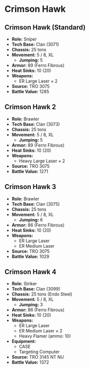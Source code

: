 # Crimson Hawk
## Crimson Hawk (Standard)
- **Role:** Sniper
- **Tech Base:** Clan (3071)
- **Chassis:** 25 tons
- **Movement:** 5 / 8, XL
  - **Jumping:** 5
- **Armor:** 89 (Ferro Fibrous)
- **Heat Sinks:** 10 (20)
- **Weapons:**
  - ER Large Laser × 2
- **Source:** TRO 3075
- **Battle Value:** 1285

## Crimson Hawk 2
- **Role:** Brawler
- **Tech Base:** Clan (3073)
- **Chassis:** 25 tons
- **Movement:** 5 / 8, XL
  - **Jumping:** 5
- **Armor:** 89 (Ferro Fibrous)
- **Heat Sinks:** 10 (20)
- **Weapons:**
  - Heavy Large Laser × 2
- **Source:** TRO 3075
- **Battle Value:** 1271

## Crimson Hawk 3
- **Role:** Brawler
- **Tech Base:** Clan (3075)
- **Chassis:** 25 tons
- **Movement:** 5 / 8, XL
  - **Jumping:** 6
- **Armor:** 86 (Ferro Fibrous)
- **Heat Sinks:** 10 (20)
- **Weapons:**
  - ER Large Laser
  - ER Medium Laser
- **Source:** TRO 3075
- **Battle Value:** 1029

## Crimson Hawk 4
- **Role:** Striker
- **Tech Base:** Clan (3099)
- **Chassis:** 25 tons (Endo Steel)
- **Movement:** 5 / 8, XL
  - **Jumping:** 3
- **Armor:** 86 (Ferro Fibrous)
- **Heat Sinks:** 10 (20)
- **Weapons:**
  - ER Large Laser
  - ER Medium Laser × 2
  - Heavy Flamer (ammo: 10)
- **Equipment:**
  - CASE
  - Targeting Computer
- **Source:** TRO 3145 NT NU
- **Battle Value:** 1372

